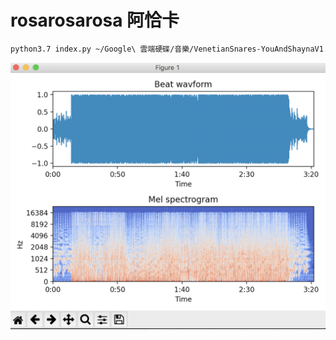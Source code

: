 # rosarosarosa 阿恰卡

```bash
python3.7 index.py ~/Google\ 雲端硬碟/音樂/VenetianSnares-YouAndShaynaV1.mp3
```

![](https://github.com/zero85258/rosa/blob/main/plot.png)
